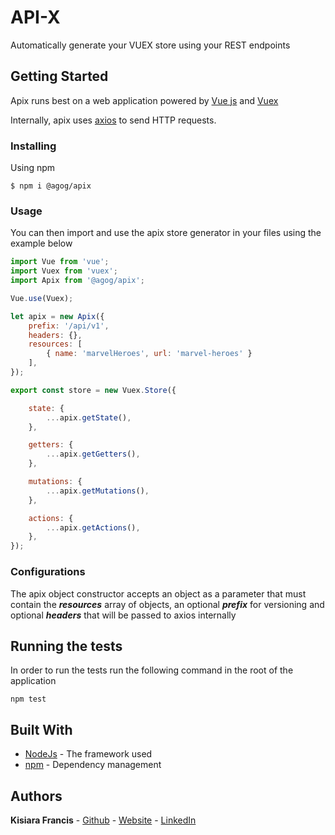 # API-X

Automatically generate your VUEX store using your REST endpoints

## Getting Started

Apix runs best on a web application powered by [Vue js](https://vuejs.org/) and [Vuex](https://vuex.vuejs.org/)

Internally, apix uses [axios](https://github.com/axios/axios) to send HTTP requests.

### Installing

Using npm

```
$ npm i @agog/apix
```

### Usage

You can then import and use the apix store generator in your files using the example below

```javascript
import Vue from 'vue';
import Vuex from 'vuex';
import Apix from '@agog/apix';

Vue.use(Vuex);

let apix = new Apix({
    prefix: '/api/v1',
    headers: {},
    resources: [
        { name: 'marvelHeroes', url: 'marvel-heroes' }
    ],
});

export const store = new Vuex.Store({

    state: {
        ...apix.getState(),
    },

    getters: {
        ...apix.getGetters(),
    },

    mutations: {
        ...apix.getMutations(),
    },

    actions: {
        ...apix.getActions(),
    },
});
```

### Configurations
The apix object constructor accepts an object as a parameter that must contain the ***resources*** array of objects, an optional ***prefix*** for 
versioning and optional ***headers*** that will be passed to axios internally

## Running the tests

In order to run the tests run the following command in the root of the application

```
npm test
```

## Built With

* [NodeJs](https://nodejs.org/en/) - The framework used
* [npm](https://www.npmjs.com/) - Dependency management

## Authors

**Kisiara Francis** 
    - [Github](https://github.com/franciskisiara)
    - [Website](https://profiles.agog.co.ke/kisiara)
    - [LinkedIn](https://www.linkedin.com/in/francis-kisiara-289360ab/)
